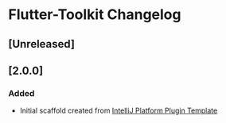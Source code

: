 <!-- Keep a Changelog guide -> https://keepachangelog.com -->

# Flutter-Toolkit Changelog

## [Unreleased]

## [2.0.0]

### Added

- Initial scaffold created
  from [IntelliJ Platform Plugin Template](https://github.com/JetBrains/intellij-platform-plugin-template)
